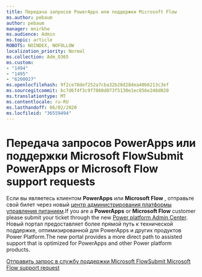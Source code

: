 ```yaml
---
title: Передача запросов PowerApps или поддержки Microsoft Flow
ms.author: pebaum
author: pebaum
manager: mnirkhe
ms.audience: Admin
ms.topic: article
ROBOTS: NOINDEX, NOFOLLOW
localization_priority: Normal
ms.collection: Adm_O365
ms.custom:
- "1494"
- "1495"
- "6200027"
ms.openlocfilehash: 9f2ce78def252a7cba32b28d28dea40b6213c3ef
ms.sourcegitcommit: bc7d6f4f3c9f7060d073f5130e1ec856e248d020
ms.translationtype: MT
ms.contentlocale: ru-RU
ms.lasthandoff: 06/02/2020
ms.locfileid: "36559494"
---
```

# <a name="submit-powerapps-or-microsoft-flow-support-requests"></a><span data-ttu-id="d77f5-102">Передача запросов PowerApps или поддержки Microsoft Flow</span><span class="sxs-lookup"><span data-stu-id="d77f5-102">Submit PowerApps or Microsoft Flow support requests</span></span>

<span data-ttu-id="d77f5-103">Если вы являетесь клиентом **PowerApps** или **Microsoft Flow** , отправьте свой билет через новый [центр администрирования платформы управления питанием](https://admin.powerplatform.microsoft.com/support?newTicket&product=15819).</span><span class="sxs-lookup"><span data-stu-id="d77f5-103">If you are a **PowerApps** or **Microsoft Flow** customer please submit your ticket through the new [Power platform Admin Center](https://admin.powerplatform.microsoft.com/support?newTicket&product=15819).</span></span> <span data-ttu-id="d77f5-104">Новый портал предоставляет более прямой путь к технической поддержке, оптимизированной для PowerApps и других продуктов Power Platform.</span><span class="sxs-lookup"><span data-stu-id="d77f5-104">The new portal provides a more direct path to assisted support that is optimized for PowerApps and other Power platform products.</span></span>

[<span data-ttu-id="d77f5-105">Отправить запрос в службу поддержки Microsoft Flow</span><span class="sxs-lookup"><span data-stu-id="d77f5-105">Submit Microsoft Flow support request</span></span>](https://admin.powerplatform.microsoft.com/support?newTicket&product=Flow)